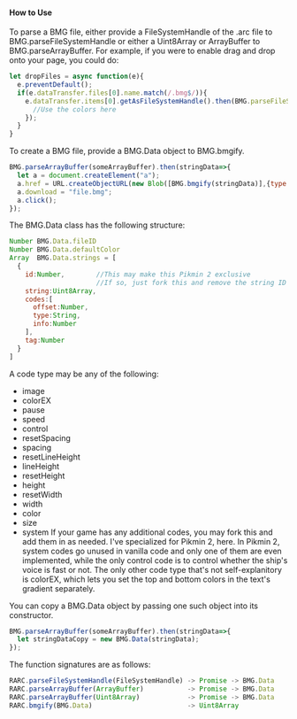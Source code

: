 #### How to Use
To parse a BMG file, either provide a FileSystemHandle of the .arc file to BMG.parseFileSystemHandle or either a Uint8Array or ArrayBuffer to BMG.parseArrayBuffer. For example, if you were to enable drag and drop onto your page, you could do:
```js
let dropFiles = async function(e){
  e.preventDefault();
  if(e.dataTransfer.files[0].name.match(/.bmg$/)){
    e.dataTransfer.items[0].getAsFileSystemHandle().then(BMG.parseFileSystemHandle).then(stringData=>{
      //Use the colors here
    });
  }
}
```

To create a BMG file, provide a BMG.Data object to BMG.bmgify.
```js
BMG.parseArrayBuffer(someArrayBuffer).then(stringData=>{
  let a = document.createElement("a");
  a.href = URL.createObjectURL(new Blob([BMG.bmgify(stringData)],{type:"application/octet-stream"}));
  a.download = "file.bmg";
  a.click();
});
```

The BMG.Data class has the following structure:
```js
Number BMG.Data.fileID
Number BMG.Data.defaultColor
Array  BMG.Data.strings = [
  {
    id:Number,        //This may make this Pikmin 2 exclusive
                      //If so, just fork this and remove the string ID stuff
    string:Uint8Array,
    codes:[
      offset:Number,
      type:String,
      info:Number
    ],
    tag:Number
  }
]
```
A code type may be any of the following:
 - image
 - colorEX
 - pause
 - speed
 - control
 - resetSpacing
 - spacing
 - resetLineHeight
 - lineHeight
 - resetHeight
 - height
 - resetWidth
 - width
 - color
 - size
 - system
If your game has any additional codes, you may fork this and add them in as needed. I've specialized for Pikmin 2, here. In Pikmin 2, system codes go unused in vanilla code and only one of them are even implemented, while the only control code is to control whether the ship's voice is fast or not. The only other code type that's not self-explanitory is colorEX, which lets you set the top and bottom colors in the text's gradient separately.

You can copy a BMG.Data object by passing one such object into its constructor.
```js
BMG.parseArrayBuffer(someArrayBuffer).then(stringData=>{
  let stringDataCopy = new BMG.Data(stringData);
});
```

The function signatures are as follows:
```js
RARC.parseFileSystemHandle(FileSystemHandle) -> Promise -> BMG.Data
RARC.parseArrayBuffer(ArrayBuffer)           -> Promise -> BMG.Data
RARC.parseArrayBuffer(Uint8Array)            -> Promise -> BMG.Data
RARC.bmgify(BMG.Data)                        -> Uint8Array
```
